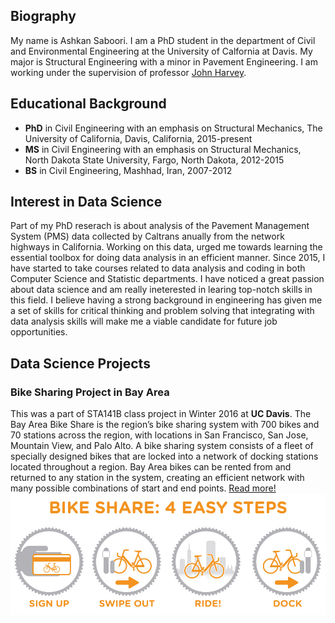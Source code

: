 ## Biography

My name is Ashkan Saboori. I am a PhD student in the department of Civil and Environmental Engineering at the University of Calfornia at Davis. My major is Structural Engineering with a minor in Pavement Engineering. I am working under the supervision of professor <a href=" https://faculty.engineering.ucdavis.edu/harvey/">John Harvey</a>.

## Educational Background
- **PhD** in Civil Engineering with an emphasis on Structural Mechanics, The University of California, Davis, California, 2015-present
- **MS** in Civil Engineering with an emphasis on Structural Mechanics, North Dakota State University, Fargo, North Dakota, 2012-2015
- **BS** in Civil Engineering, Mashhad, Iran, 2007-2012

## Interest in Data Science
Part of my PhD reserach is about analysis of the Pavement Management System (PMS) data collected by Caltrans anually from the network highways in California. Working on this data, urged me towards learning the essential toolbox for doing data analysis in an efficient manner. Since 2015, I have started to take courses related to data analysis and coding in both Computer Science and Statistic departments. I have noticed a great passion about data science and am really ineterested in learing top-notch skills in this field. I believe having a strong background in engineering has given me a set of skills for critical thinking and problem solving that integrating with data analysis skills will make me a viable candidate for future job opportunities. 

## Data Science Projects
### Bike Sharing Project in Bay Area
This was a part of STA141B class project in Winter 2016 at **UC Davis**. The Bay Area Bike Share is the region’s bike sharing system with 700 bikes and 70 stations across the region, with locations in San Francisco, San Jose, Mountain View, and Palo Alto. A bike sharing system consists of a fleet of specially designed bikes that are locked into a network of docking stations located throughout a region. Bay Area bikes can be rented from and returned to any station in the system, creating an efficient network with many possible combinations of start and end points. <a href = "./Files/2017-03-19-Insight into bike sharing in Bay Area.html">Read more!</a>
<img src="https://raw.githubusercontent.com/AshkanSaboori/AshkanSaboori.github.io/master/Pirctures/BikeShare-diagram.jpg">
<script src="https://gist.github.com/akimbekov/1795862beb9cc8ce286da3e3f45e3495.js"></script>
